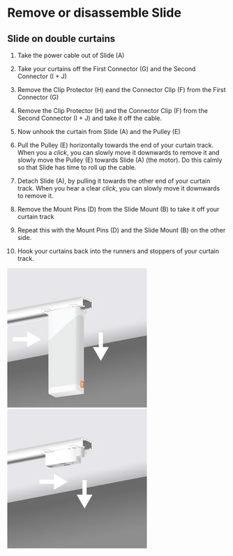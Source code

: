 # Remove or disassemble Slide

## Slide on double curtains

1. Take the power cable out of Slide (A)

2. Take your curtains off the First Connector (G) and the Second Connector (I + J) 

3. Remove the Clip Protector (H) eand the Connector Clip (F) from the First Connector (G) 

4. Remove the Clip Protector (H) and the Connector Clip (F) from the Second Connector (I + J) and take it off the cable.

5. Now unhook the curtain from Slide (A) and the Pulley (E) 

6. Pull the Pulley (E) horizontally towards the end of your curtain track. When you a *click*, you can slowly move it downwards to remove it and slowly move the Pulley (E) towards Slide (A) (the motor). Do this calmly so that Slide has time to roll up the cable.

7. Detach Slide (A), by pulling it towards the other end of your curtain track. When you hear a clear *click*, you can slowly move it downwards to remove it. 

8. Remove the Mount Pins (D) from the Slide Mount (B) to take it off your curtain track

9. Repeat this with the Mount Pins (D) and the Slide Mount (B) on the other side.

10. Hook your curtains back into the runners and stoppers of your curtain track.

![remove-or-disassemble-slide-1.webp](img/remove-or-disassemble-slide-1.webp)  
![remove-or-disassemble-slide-2.webp](img/remove-or-disassemble-slide-2.webp)  
